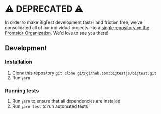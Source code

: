 # :warning: DEPRECATED :warning:
In order to make BigTest development faster and friction free, we've consolidated all of our individual projects into a [single repository on the Frontside Organization](https://github.com/thefrontside/bigtest). We'd love to see you there!

## Development

### Installation

1. Clone this repository `git clone git@github.com:bigtestjs/bigtest.git`
2. Run `yarn`

### Running tests

1. Run `yarn` to ensure that all dependencies are installed
2. Run `yarn test` to run automated tests  
